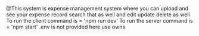 @This system is expense management system where you can upload and see your expense record search that as well and edit update delete as well
To run the client command is = 'npm run dev'
To run the server command is = 'npm start'
.env is not provided here use owns
